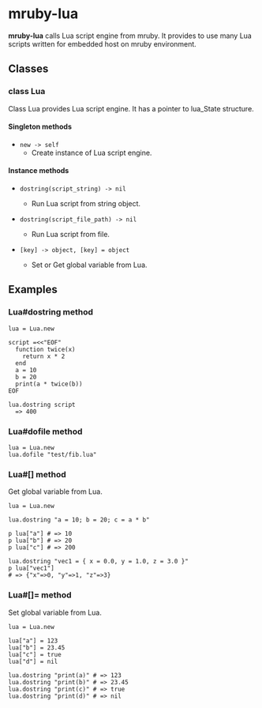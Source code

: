 # mruby-lua

**mruby-lua** calls Lua script engine from mruby.
It provides to use many Lua scripts written for embedded host on mruby environment.

## Classes

### class Lua

Class Lua provides Lua script engine. It has a pointer to lua\_State structure.

#### Singleton methods

* `new -> self`
  - Create instance of Lua script engine.

#### Instance methods

* `dostring(script_string) -> nil`
  - Run Lua script from string object.

* `dostring(script_file_path) -> nil`
  - Run Lua script from file.

* `[key] -> object, [key] = object`
  - Set or Get global variable from Lua.

## Examples

### Lua#dostring method

    lua = Lua.new
    
    script =<<"EOF"
      function twice(x)
        return x * 2
      end
      a = 10
      b = 20
      print(a * twice(b))
    EOF
    
    lua.dostring script
      => 400

### Lua#dofile method

    lua = Lua.new
    lua.dofile "test/fib.lua"

### Lua#[] method

Get global variable from Lua.

    lua = Lua.new

    lua.dostring "a = 10; b = 20; c = a * b"

    p lua["a"] # => 10
    p lua["b"] # => 20
    p lua["c"] # => 200

    lua.dostring "vec1 = { x = 0.0, y = 1.0, z = 3.0 }"
    p lua["vec1"]
    # => {"x"=>0, "y"=>1, "z"=>3}

### Lua#[]= method

Set global variable from Lua.

    lua = Lua.new

    lua["a"] = 123
    lua["b"] = 23.45
    lua["c"] = true
    lua["d"] = nil

    lua.dostring "print(a)" # => 123
    lua.dostring "print(b)" # => 23.45
    lua.dostring "print(c)" # => true
    lua.dostring "print(d)" # => nil

